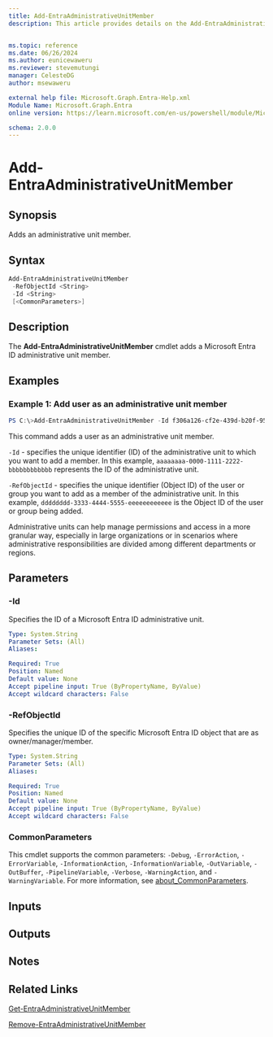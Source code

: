 ```yaml
---
title: Add-EntraAdministrativeUnitMember
description: This article provides details on the Add-EntraAdministrativeUnitMember command.


ms.topic: reference
ms.date: 06/26/2024
ms.author: eunicewaweru
ms.reviewer: stevemutungi
manager: CelesteDG
author: msewaweru

external help file: Microsoft.Graph.Entra-Help.xml
Module Name: Microsoft.Graph.Entra
online version: https://learn.microsoft.com/en-us/powershell/module/Microsoft.Graph.Entra/Add-EntraAdministrativeUnitMember

schema: 2.0.0
---
```


# Add-EntraAdministrativeUnitMember

## Synopsis

Adds an administrative unit member.

## Syntax

```powershell
Add-EntraAdministrativeUnitMember 
 -RefObjectId <String> 
 -Id <String> 
 [<CommonParameters>]
```

## Description
The **Add-EntraAdministrativeUnitMember** cmdlet adds a Microsoft Entra ID administrative unit member.

## Examples

### Example 1: Add user as an administrative unit member

```powershell
PS C:\>Add-EntraAdministrativeUnitMember -Id f306a126-cf2e-439d-b20f-95ce4bcb7ffa -RefObjectId d6873b36-81d6-4c5e-bec0-9e3ca2c86846
```

This command adds a user as an administrative unit member.

`-Id` - specifies the unique identifier (ID) of the administrative unit to which you want to add a member. In this example, `aaaaaaaa-0000-1111-2222-bbbbbbbbbbbb` represents the ID of the administrative unit.

`-RefObjectId` - specifies the unique identifier (Object ID) of the user or group you want to add as a member of the administrative unit. In this example, `dddddddd-3333-4444-5555-eeeeeeeeeeee` is the Object ID of the user or group being added.

Administrative units can help manage permissions and access in a more granular way, especially in large organizations or in scenarios where administrative responsibilities are divided among different departments or regions.

## Parameters

### -Id

Specifies the ID of a Microsoft Entra ID administrative unit.

```yaml
Type: System.String
Parameter Sets: (All)
Aliases:

Required: True
Position: Named
Default value: None
Accept pipeline input: True (ByPropertyName, ByValue)
Accept wildcard characters: False
```

### -RefObjectId

Specifies the unique ID of the specific Microsoft Entra ID object that are as owner/manager/member.

```yaml
Type: System.String
Parameter Sets: (All)
Aliases:

Required: True
Position: Named
Default value: None
Accept pipeline input: True (ByPropertyName, ByValue)
Accept wildcard characters: False
```

### CommonParameters

This cmdlet supports the common parameters: `-Debug`, `-ErrorAction`, `-ErrorVariable`, `-InformationAction`, `-InformationVariable`, `-OutVariable`, `-OutBuffer`, `-PipelineVariable`, `-Verbose`, `-WarningAction`, and `-WarningVariable`. For more information, see [about_CommonParameters](https://go.microsoft.com/fwlink/?LinkID=113216).

## Inputs

## Outputs

## Notes

## Related Links

[Get-EntraAdministrativeUnitMember](Get-EntraAdministrativeUnitMember.md)

[Remove-EntraAdministrativeUnitMember](Remove-EntraAdministrativeUnitMember.md)

